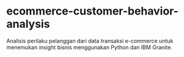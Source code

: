# ecommerce-customer-behavior-analysis
Analisis perilaku pelanggan dari data transaksi e-commerce untuk menemukan insight bisnis menggunakan Python dan IBM Granite.
